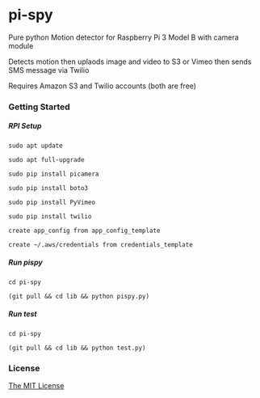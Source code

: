 # pi-spy

Pure python Motion detector for Raspberry Pi 3 Model B with camera module

Detects motion then uplaods image and video to S3 or Vimeo then sends SMS message via Twilio

Requires Amazon S3 and Twilio accounts (both are free)

### Getting Started

##### RPI Setup
    sudo apt update
    
    sudo apt full-upgrade
    
    sudo pip install picamera
    
    sudo pip install boto3
    
    sudo pip install PyVimeo

    sudo pip install twilio
    
    create app_config from app_config_template
    
    create ~/.aws/credentials from credentials_template
    
##### Run pispy
    cd pi-spy

    (git pull && cd lib && python pispy.py)
 
##### Run test
    cd pi-spy

    (git pull && cd lib && python test.py)
    
### License

[The MIT License](http://opensource.org/licenses/MIT)
